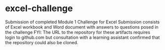 # excel-challenge
Submission of completed Module 1 Challenge for Excel
Submission consists of Excel workbook and Word document with answers to questions posed in the challenge
FYI: The URL to the repository for these artifacts requires login to github.com but consultation with a learning assistant confirmed that the repository could also be cloned.
